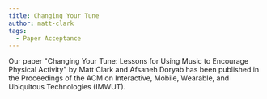 ```yaml
---
title: Changing Your Tune
author: matt-clark
tags:
  - Paper Acceptance
---
```


Our paper "Changing Your Tune: Lessons for Using Music to Encourage Physical Activity" by Matt Clark and Afsaneh Doryab has been published in the Proceedings of the ACM on Interactive, Mobile, Wearable, and Ubiquitous Technologies (IMWUT).